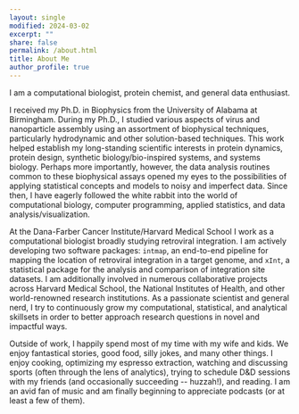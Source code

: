 ```yaml
---
layout: single
modified: 2024-03-02
excerpt: ""
share: false
permalink: /about.html
title: About Me
author_profile: true
---
```


I am a computational biologist, protein chemist, and general data enthusiast. 

I received my Ph.D. in Biophysics from the University of Alabama at Birmingham. During my Ph.D., I studied various aspects of virus and nanoparticle assembly using an assortment of biophysical techniques, particularly hydrodynamic and other solution-based techniques. This work helped establish my long-standing scientific interests in protein dynamics, protein design, synthetic biology/bio-inspired systems, and systems biology. Perhaps more importantly, however, the data analysis routines common to these biophysical assays opened my eyes to the possibilities of applying statistical concepts and models to noisy and imperfect data. Since then, I have eagerly followed the white rabbit into the world of computational biology, computer programming, applied statistics, and data analysis/visualization.

At the Dana-Farber Cancer Institute/Harvard Medical School I work as a computational biologist broadly studying retroviral integration. I am actively developing two software packages: <code>intmap</code>, an end-to-end pipeline for mapping the location of retroviral integration in a target genome, and <code>xInt</code>, a statistical package for the analysis and comparison of integration site datasets. I am additionally involved in numerous collaborative projects across Harvard Medical School, the National Institutes of Health, and other world-renowned research institutions. As a passionate scientist and general nerd, I try to continuously grow my computational, statistical, and analytical skillsets in order to better approach research questions in novel and impactful ways.

Outside of work, I happily spend most of my time with my wife and kids. We enjoy fantastical stories, good food, silly jokes, and many other things. I enjoy cooking, optimizing my espresso extraction, watching and discussing sports (often through the lens of analytics), trying to schedule D&D sessions with my friends (and occasionally succeeding -- huzzah!), and reading. I am an avid fan of music and am finally beginning to appreciate podcasts (or at least a few of them).
